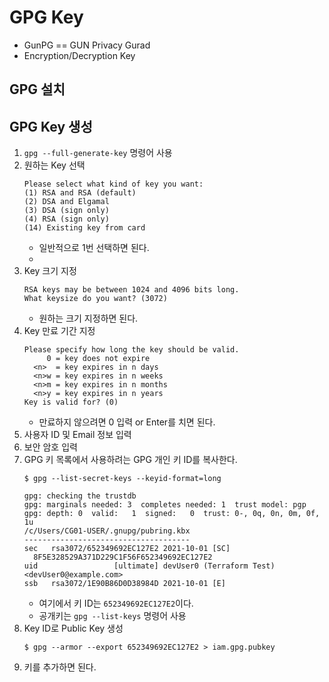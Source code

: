 # GPG Key
* GunPG == GUN Privacy Gurad
* Encryption/Decryption Key

## GPG 설치

## GPG Key 생성
1. ```gpg --full-generate-key``` 명령어 사용
2. 원하는 Key 선택
    ```
    Please select what kind of key you want:
    (1) RSA and RSA (default)
    (2) DSA and Elgamal
    (3) DSA (sign only)
    (4) RSA (sign only)
    (14) Existing key from card
    ```
    * 일반적으로 1번 선택하면 된다.
    * 
3. Key 크기 지정
    ```
    RSA keys may be between 1024 and 4096 bits long.
    What keysize do you want? (3072)
    ```
    * 원하는 크기 지정하면 된다.
4. Key 만료 기간 지정
    ```
    Please specify how long the key should be valid.
         0 = key does not expire
      <n>  = key expires in n days
      <n>w = key expires in n weeks
      <n>m = key expires in n months
      <n>y = key expires in n years
    Key is valid for? (0)
    ```
    * 만료하지 않으려면 0 입력 or Enter를 치면 된다.
5. 사용자 ID 및 Email 정보 입력
6. 보안 암호 입력
7. GPG 키 목록에서 사용하려는 GPG 개인 키 ID를 복사한다.
    ```
    $ gpg --list-secret-keys --keyid-format=long

    gpg: checking the trustdb
    gpg: marginals needed: 3  completes needed: 1  trust model: pgp
    gpg: depth: 0  valid:   1  signed:   0  trust: 0-, 0q, 0n, 0m, 0f, 1u
    /c/Users/CG01-USER/.gnupg/pubring.kbx
    -------------------------------------
    sec   rsa3072/652349692EC127E2 2021-10-01 [SC]
      8F5E328529A371D229C1F56F652349692EC127E2
    uid                 [ultimate] devUser0 (Terraform Test)        <devUser0@example.com>
    ssb   rsa3072/1E90B86D0D38984D 2021-10-01 [E]
    ```
    * 여기에서 키 ID는 ```652349692EC127E2```이다.
    * 공개키는 ```gpg --list-keys``` 명령어 사용
8. Key ID로 Public Key 생성
    ```
    $ gpg --armor --export 652349692EC127E2 > iam.gpg.pubkey
    ```
9. 키를 추가하면 된다.